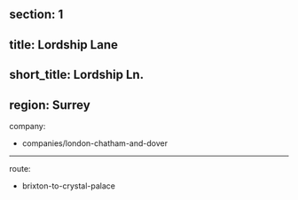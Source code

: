 section: 1
----
title: Lordship Lane
----
short_title: Lordship Ln.
----
region: Surrey
----
company:
- companies/london-chatham-and-dover
----
route:
- brixton-to-crystal-palace
